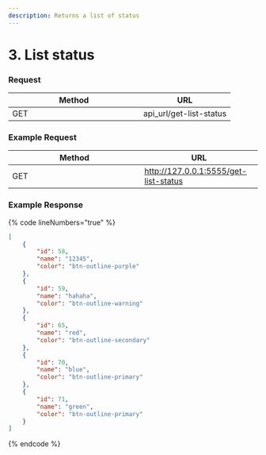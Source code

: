 ```yaml
---
description: Returns a list of status
---
```


# 3. List status

### **Request**

<table><thead><tr><th width="249">Method</th><th>URL</th></tr></thead><tbody><tr><td>GET</td><td>api_url/get-list-status</td></tr></tbody></table>

### **Example Request**

<table><thead><tr><th width="251">Method</th><th>URL</th></tr></thead><tbody><tr><td>GET</td><td><a href="http://127.0.0.1:5555/get-list-status">http://127.0.0.1:5555/get-list-status</a></td></tr></tbody></table>

### **Example Response**

{% code lineNumbers="true" %}
```json
[
    {
        "id": 58,
        "name": "12345",
        "color": "btn-outline-purple"
    },
    {
        "id": 59,
        "name": "hahaha",
        "color": "btn-outline-warning"
    },
    {
        "id": 65,
        "name": "red",
        "color": "btn-outline-secondary"
    },
    {
        "id": 70,
        "name": "blue",
        "color": "btn-outline-primary"
    },
    {
        "id": 71,
        "name": "green",
        "color": "btn-outline-primary"
    }
]

```
{% endcode %}
